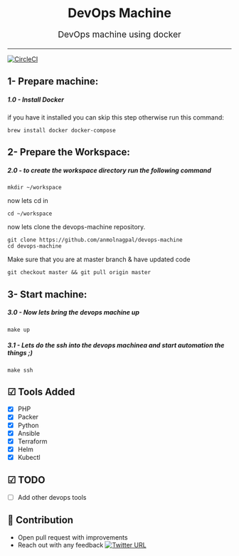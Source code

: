 

<h1 align="center">
    DevOps Machine 
</h1>
<p align="center" style="font-size: 1.2rem;"> DevOps machine using docker </p>

<hr />

[![CircleCI](https://circleci.com/gh/anmolnagpal/devops-machine/tree/master.svg?style=svg)](https://circleci.com/gh/anmolnagpal/devops-machine/tree/master)

## 1- Prepare machine:

##### 1.0 - Install Docker

if you have it installed you can skip this step otherwise  run this command:

```
brew install docker docker-compose
```

## 2- Prepare the Workspace:

##### 2.0 - to create the workspace directory run the following command

```
mkdir ~/workspace
```
now lets cd in
```
cd ~/workspace
```
now lets clone the devops-machine repository.
```
git clone https://github.com/anmolnagpal/devops-machine
cd devops-machine
```
Make sure that you are at master branch & have updated code 
```
git checkout master && git pull origin master
```
## 3- Start machine:

##### 3.0 - Now lets bring the devops machine up

```
make up
```

##### 3.1 - Lets do the ssh into the  devops machinea and start automation the things ;)

```
make ssh 
```
## ☑ Tools Added

- [X] PHP
- [X] Packer
- [X] Python
- [X] Ansible
- [X] Terraform
- [X] Helm
- [X] Kubectl

## ☑ TODO

- [ ] Add other devops tools

## 👬 Contribution

- Open pull request with improvements
- Reach out with any feedback [![Twitter URL](https://img.shields.io/twitter/url/https/twitter.com/anmol_nagpal.svg?style=social&label=Follow%20anmolnagpal)](https://twitter.com/anmol_nagpal)
